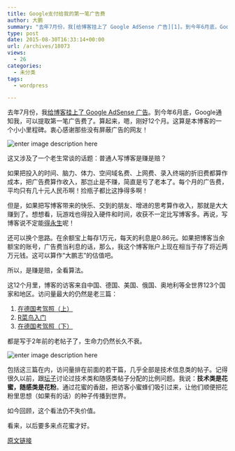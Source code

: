 ```yaml
---
title: Google支付给我的第一笔广告费
author: 大鹏
summary: "去年7月份，我[给博客挂上了 Google AdSense 广告][1]。到今年6月底，Google通知我，可以提取第一笔广告费了。算起来，嗯，刚好12个月。这算是本博客的一个小小里程碑。衷心感谢那些没有屏蔽广告的网友！"
type: post
date: 2015-08-30T16:33:14+00:00
url: /archives/18073
views:
  - 26
categories:
  - 未分类
tags:
  - wordpress

---
```

去年7月份，我[给博客挂上了 Google AdSense 广告][1]。到今年6月底，Google通知我，可以提取第一笔广告费了。算起来，嗯，刚好12个月。这算是本博客的一个小小里程碑。衷心感谢那些没有屏蔽广告的网友！

![enter image description here][2]

这又涉及了一个老生常谈的话题：普通人写博客是赚是赔？

如果把投入的时间、脑力、体力、空间域名费、上网费、录入终端的折旧费都算作成本，把广告费算作收入，那岂止是不赚，简直是亏了老本了。每个月的广告费，平均只有几十元人民币啊！捡瓶子都比这挣得多啊！

但是，如果把写博客带来的快乐、交到的朋友、增进的思考算作收入，那就是大大赚到了。想想看，玩游戏也得投入硬件和时间，收获不一定比写博客多。再说，写博客说不定能[得永生][3]呢！

还可以换个思路。在余额宝上每存1万元，每天的利息是0.86元。如果把博客当余额宝的账号，广告费当利息的话，那么，我这个博客账户上现在相当于存了将近两万元钱。这可以算作“大鹏志”的估值吧。

所以，是赚是赔，全看算法。

这12个月里，博客的访客来自中国、德国、美国、俄国、奥地利等全世界123个国家和地区。访问量最大的仍然是老三篇：

  1. [在德国考驾照（上）][4]
  2. [R菜鸟入门][5]
  3. [在德国考驾照（下）][6]

都是写于2年前的老帖子了，生命力仍然长久不衰。

![enter image description here][7]

包括这三篇在内，访问量排在前面的若干篇，几乎全部是技术信息类的帖子。记得很久以前，跟[坛子][8]讨论过技术类和随感类帖子分配的比例问题。我说：**技术类是花蜜，随感类是花粉**。通过花蜜的香甜，把访客小蜜蜂们吸引过来，让他们顺便把花粉里思想（如果有的话）的种子传播到世界。

如今回顾，这个看法仍不失价值。

看来，以后要多来点花蜜才好。

 [1]: http://pzhao.org/archives/17260
 [2]: http://creazy.net/img/20070801_1_01.jpg
 [3]: http://pzhao.org/archives/17808
 [4]: http://pzhao.org/archives/15535
 [5]: http://pzhao.org/r4dummies
 [6]: http://pzhao.org/archives/15557
 [7]: http://pzhao.org/wp-content/uploads/2015/08/2015-08-30.jpg
 [8]: https://tumutanzi.com/

[原文链接](http://dapengde.com/archives/18073)

